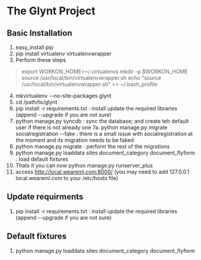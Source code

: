 # The Glynt Project #

## Basic Installation

1. easy_install pip
2. pip install virtualenv virtualenvwrapper
3. Perform these steps

>    export WORKON_HOME=~/.virtualenvs
>    mkdir -p $WORKON_HOME
>    source /usr/local/bin/virtualenvwrapper.sh
>    echo "source /usr/local/bin/virtualenvwrapper.sh" >> ~/.bash_profile

4. mkvirtualenv --no-site-packages glynt
5. cd /path/to/glynt
6. pip install -r requirements.txt : install update the required libraries (append --upgrade if you are not sure)
7. python manage.py syncdb : sync the database; and create teh default user if there is not already one
7a. python manage.py migrate socialregistration --fake : there is a small issue with socialregistration at the moment and its migration needs to be faked
8. python manage.py migrate : perform the rest of the migrations
9. python manage.py loaddata sites document_category document_flyform : load default fixtures
10. Thats it you can now python manage.py runserver_plus
11. access http://local.weareml.com:8000/ (you may need to add 127.0.0.1 local.weareml.com to your /etc/hosts file)

## Update requirments

1. pip install -r requirements.txt : install update the required libraries (append --upgrade if you are not sure)

## Default fixtures

1. python manage.py loaddata sites document_category document_flyform